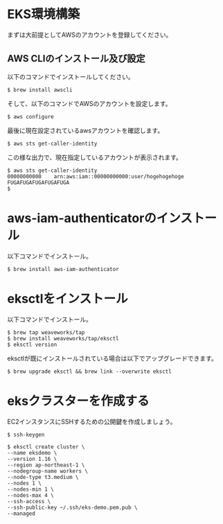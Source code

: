 # EKS環境構築
まずは大前提としてAWSのアカウントを登録してください。

## AWS CLIのインストール及び設定
以下のコマンドでインストールしてください。

```shell
$ brew install awscli
```

そして、以下のコマンドでAWSのアカウントを設定します。
```shell
$ aws configure
```

最後に現在設定されているawsアカウントを確認します。

```shell
$ aws sts get-caller-identity
```
この様な出力で、現在指定しているアカウントが表示されます。

```shell
$ aws sts get-caller-identity
00000000000    arn:aws:iam::00000000000:user/hogehogehoge    FUGAFUGAFUGAFUGAFUGA
$
```

# aws-iam-authenticatorのインストール
以下コマンドでインストール。
```shell
$ brew install aws-iam-authenticator
```

# eksctlをインストール
以下コマンドでインストール。
```shell
$ brew tap weaveworks/tap
$ brew install weaveworks/tap/eksctl
$ eksctl version
```

eksctlが既にインストールされている場合は以下でアップグレードできます。
```shell
$ brew upgrade eksctl && brew link --overwrite eksctl
```

# eksクラスターを作成する
EC2インスタンスにSSHするための公開鍵を作成しましょう。
```
$ ssh-keygen
```

```
$ eksctl create cluster \
--name eksdemo \
--version 1.16 \
--region ap-northeast-1 \
--nodegroup-name workers \
--node-type t3.medium \
--nodes 1 \
--nodes-min 1 \
--nodes-max 4 \
--ssh-access \
--ssh-public-key ~/.ssh/eks-demo.pem.pub \
--managed

```
